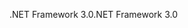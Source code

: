 <span data-ttu-id="820e6-101">.NET Framework 3.0</span><span class="sxs-lookup"><span data-stu-id="820e6-101">.NET Framework 3.0</span></span>